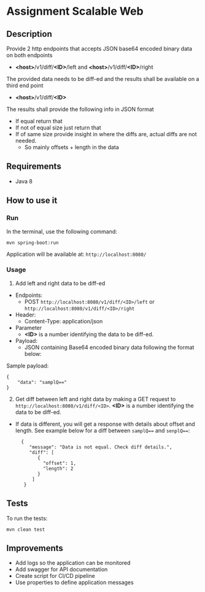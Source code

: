 
# Assignment Scalable Web

## Description

Provide 2 http endpoints that accepts JSON base64 encoded binary data on both endpoints
* **\<host\>**/v1/diff/**\<ID\>**/left and **\<host\>**/v1/diff/**\<ID\>**/right

The provided data needs to be diff-ed and the results shall be available on a third end point

* **\<host\>**/v1/diff/**\<ID\>**

The results shall provide the following info in JSON format

 * If equal return that
 * If not of equal size just return that
 * If of same size provide insight in where the diffs are, actual diffs are not needed.
	 * So mainly offsets + length in the data

## Requirements
* Java 8

## How to use it
### Run
In the terminal, use the following command:

    mvn spring-boot:run

Application will be available at: `http://localhost:8080/`

### Usage
1. Add left and right data to be diff-ed
* Endpoints:  
	* POST `http://localhost:8080/v1/diff/<ID>/left` or `http://localhost:8080/v1/diff/<ID>/right` 
* Header:
	* Content-Type: application/json
* Parameter
	* **\<ID\>** is a number identifying the data to be diff-ed. 
* Payload:
	* JSON containing Base64 encoded binary data following the format below:

Sample payload:

    {
	    "data": "samplQ=="
    }

2. Get diff between left and right data by making a GET request to `http://localhost:8080/v1/diff/<ID>`. **\<ID\>** is a number identifying the data to be diff-ed.

* If data is different, you will get a response with details about offset and length. See example below for a diff between `samplQ==` and `senplQ==`:

		{ 
		   "message": "Data is not equal. Check diff details.",
		   "diff": [
			  {  
				"offset": 1,
				"length": 2
			  }
		    ]
	     }

## Tests
To run the tests:

    mvn clean test

## Improvements
* Add logs so the application can be monitored
* Add swagger for API documentation
* Create script for CI/CD pipeline
* Use properties to define application messages

